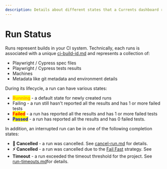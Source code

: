 ```yaml
---
description: Details about different states that a Currents dashboard run can have
---
```


# Run Status

Runs represent builds in your CI system. Technically, each runs is associated with a unique [ci-build-id.md](../../guides/ci-build-id.md "mention") and represents a collection of:

* Playwright / Cypress spec files
* Playwright / Cypress tests results
* Machines
* Metadata like git metadata and environment details

During its lifecycle, a run can have various states:

* <mark style="color:orange;">**Running**</mark> - a default state for newly created runs
* Failing - a run still hasn't reported all the results and has 1 or more failed tests
* <mark style="color:red;">**Failed**</mark> - a run has reported all the results and has 1 or more failed tests
* <mark style="color:blue;">**Passed**</mark> - a run has reported all the results and has 0 failed tests.

In addition, an interrupted run can be in one of the following completion states:

* **👤 Cancelled** - a run was cancelled. See [cancel-run.md](cancel-run.md "mention") for details.
* **⚡️ Cancelled** - a run was cancelled due to the [Fail Fast](../../guides/ci-optimization/fail-fast-strategy.md) strategy. See&#x20;
* **Timeout** - a run exceeded the timeout threshold for the project. See [run-timeouts.md](run-timeouts.md "mention")for details.
